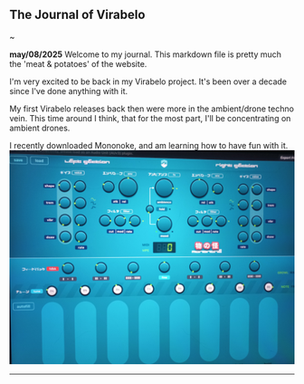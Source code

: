 ## The Journal of Virabelo 

~

**may/08/2025**
Welcome to my journal. This markdown file is pretty much the 'meat & potatoes' of the website.

I'm very excited to be back in my Virabelo project. It's been over a decade since I've done anything with it. 

My first Virabelo releases back then were more in the ambient/drone techno vein. This time around I think, that for the most part, I'll be concentrating on ambient drones. 

I recently downloaded Mononoke, and am learning how to have fun with it.
![mononoke app](https://github.com/theambientdronesofvirabelo/Virabelo/blob/main/media/20250508_123634.jpg) 
___
